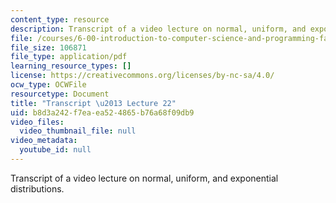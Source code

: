 ```yaml
---
content_type: resource
description: Transcript of a video lecture on normal, uniform, and exponential distributions.
file: /courses/6-00-introduction-to-computer-science-and-programming-fall-2008/b8d3a242f7eaea524865b76a68f09db9_6-00F08-L22.pdf
file_size: 106871
file_type: application/pdf
learning_resource_types: []
license: https://creativecommons.org/licenses/by-nc-sa/4.0/
ocw_type: OCWFile
resourcetype: Document
title: "Transcript \u2013 Lecture 22"
uid: b8d3a242-f7ea-ea52-4865-b76a68f09db9
video_files:
  video_thumbnail_file: null
video_metadata:
  youtube_id: null
---
```

Transcript of a video lecture on normal, uniform, and exponential distributions.
